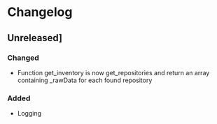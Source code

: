 # Changelog

## Unreleased]

### Changed

- Function get_inventory is now get_repositories and return an array containing _rawData for each found repository

### Added

- Logging
